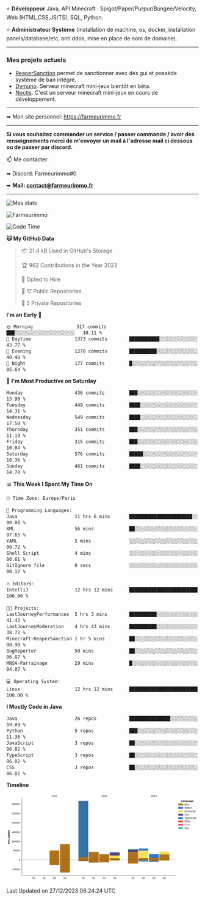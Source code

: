 ⭐ **Développeur** Java, API Minecraft : Spigot/Paper/Purpur/Bungee/Velocity, Web (HTML,CSS,JS/TS), SQL, Python.

⭐ **Administrateur Système** (installation de machine, os, docker, installation panels/database/etc, anti ddos, mise en place de nom de domaine).

---

### Mes projets actuels
- [ReaperSanction](https://www.spigotmc.org/resources/reapersanction.89580/) permet de sanctionner avec des gui et possède système de ban intégré.
- [Dymuno](https://discord.gg/dymuno-community-986460742293282886). Serveur minecraft mini-jeux bientôt en bêta.
- [Noctis](https://discord.gg/ydRurvUJ8U). C'est un serveur minecraft mini-jeux en cours de développement.

---

➥ Mon site personnel: https://farmeurimmo.fr

---

**Si vous souhaitez commander un service / passer commande / avoir des renseignements merci de m'envoyer un mail à l'adresse mail ci dessous ou de passer par discord.**

📫 Me contacter:
 
   ➥ Discord: Farmeurimmo#0
   
   ➥ **Mail: contact@farmeurimmo.fr**

---

![Mes stats](https://github-readme-stats.farmeurimmo.fr/api?username=Farmeurimmo&count_private=true&show_icons=true&theme=radical)

<img src="https://komarev.com/ghpvc/?username=Farmeurimmo" alt="Farmeurimmo" />

<!--START_SECTION:waka-->
![Code Time](http://img.shields.io/badge/Code%20Time-1%2C069%20hrs%2050%20mins-blue)

**🐱 My GitHub Data** 

> 📦 21.4 kB Used in GitHub's Storage 
 > 
> 🏆 962 Contributions in the Year 2023
 > 
> 💼 Opted to Hire
 > 
> 📜 17 Public Repositories 
 > 
> 🔑 5 Private Repositories 
 > 
**I'm an Early 🐤** 

```text
🌞 Morning                317 commits         ███░░░░░░░░░░░░░░░░░░░░░░   10.11 % 
🌆 Daytime                1373 commits        ███████████░░░░░░░░░░░░░░   43.77 % 
🌃 Evening                1270 commits        ██████████░░░░░░░░░░░░░░░   40.48 % 
🌙 Night                  177 commits         █░░░░░░░░░░░░░░░░░░░░░░░░   05.64 % 
```
📅 **I'm Most Productive on Saturday** 

```text
Monday                   436 commits         ███░░░░░░░░░░░░░░░░░░░░░░   13.90 % 
Tuesday                  449 commits         ████░░░░░░░░░░░░░░░░░░░░░   14.31 % 
Wednesday                549 commits         ████░░░░░░░░░░░░░░░░░░░░░   17.50 % 
Thursday                 351 commits         ███░░░░░░░░░░░░░░░░░░░░░░   11.19 % 
Friday                   315 commits         ███░░░░░░░░░░░░░░░░░░░░░░   10.04 % 
Saturday                 576 commits         █████░░░░░░░░░░░░░░░░░░░░   18.36 % 
Sunday                   461 commits         ████░░░░░░░░░░░░░░░░░░░░░   14.70 % 
```


📊 **This Week I Spent My Time On** 

```text
🕑︎ Time Zone: Europe/Paris

💬 Programming Languages: 
Java                     11 hrs 6 mins       ███████████████████████░░   90.88 % 
XML                      56 mins             ██░░░░░░░░░░░░░░░░░░░░░░░   07.65 % 
YAML                     5 mins              ░░░░░░░░░░░░░░░░░░░░░░░░░   00.72 % 
Shell Script             4 mins              ░░░░░░░░░░░░░░░░░░░░░░░░░   00.61 % 
GitIgnore file           0 secs              ░░░░░░░░░░░░░░░░░░░░░░░░░   00.12 % 

🔥 Editors: 
IntelliJ                 12 hrs 12 mins      █████████████████████████   100.00 % 

🐱‍💻 Projects: 
LastJourneyPerformances  5 hrs 3 mins        ██████████░░░░░░░░░░░░░░░   41.43 % 
LastJourneyModeration    4 hrs 43 mins       ██████████░░░░░░░░░░░░░░░   38.73 % 
Minecraft-ReaperSanction 1 hr 5 mins         ██░░░░░░░░░░░░░░░░░░░░░░░   08.90 % 
BugReporter              50 mins             ██░░░░░░░░░░░░░░░░░░░░░░░   06.87 % 
MNSA-Parrainage          29 mins             █░░░░░░░░░░░░░░░░░░░░░░░░   04.07 % 

💻 Operating System: 
Linux                    12 hrs 12 mins      █████████████████████████   100.00 % 
```

**I Mostly Code in Java** 

```text
Java                     26 repos            ███████████████░░░░░░░░░░   59.09 % 
Python                   5 repos             ███░░░░░░░░░░░░░░░░░░░░░░   11.36 % 
JavaScript               3 repos             ██░░░░░░░░░░░░░░░░░░░░░░░   06.82 % 
TypeScript               3 repos             ██░░░░░░░░░░░░░░░░░░░░░░░   06.82 % 
CSS                      3 repos             ██░░░░░░░░░░░░░░░░░░░░░░░   06.82 % 
```



**Timeline**

![Lines of Code chart](https://raw.githubusercontent.com/Farmeurimmo/Farmeurimmo/main/assets/bar_graph.png)


 Last Updated on 27/12/2023 06:24:24 UTC
<!--END_SECTION:waka-->
